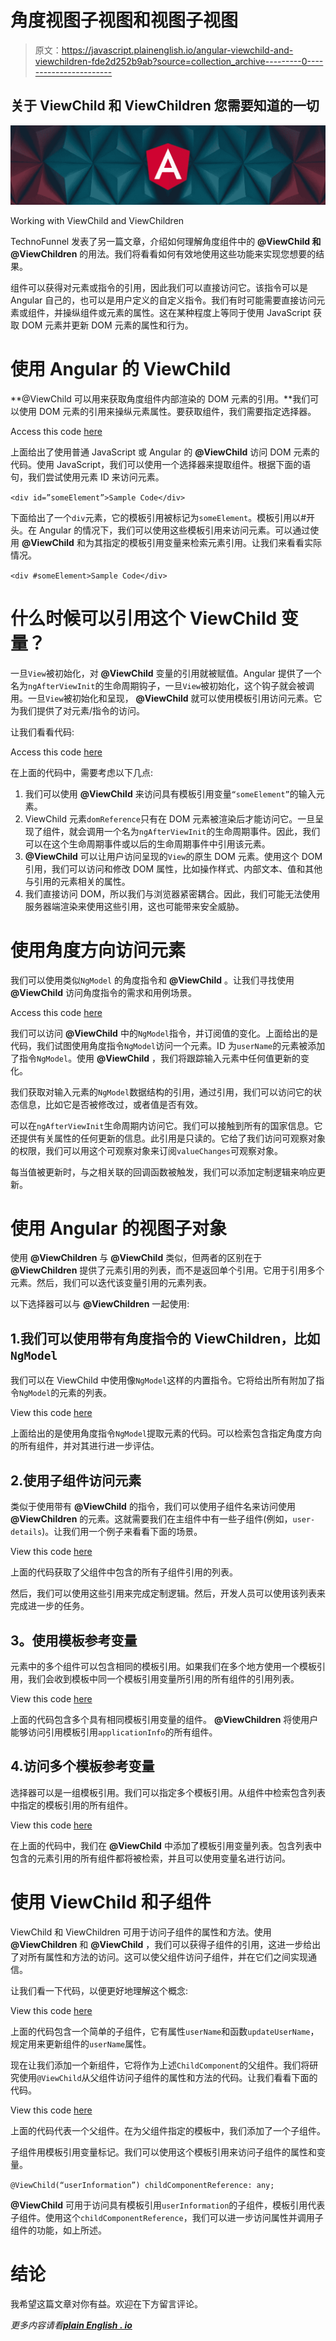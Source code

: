 # 角度视图子视图和视图子视图

> 原文：<https://javascript.plainenglish.io/angular-viewchild-and-viewchildren-fde2d252b9ab?source=collection_archive---------0----------------------->

## 关于 ViewChild 和 ViewChildren 您需要知道的一切

![](img/172e99fca1fa8f9149b047ac95da1990.png)

Working with ViewChild and ViewChildren

TechnoFunnel 发表了另一篇文章，介绍如何理解角度组件中的 **@ViewChild 和@ViewChildren** 的用法。我们将看看如何有效地使用这些功能来实现您想要的结果。

组件可以获得对元素或指令的引用，因此我们可以直接访问它。该指令可以是 Angular 自己的，也可以是用户定义的自定义指令。我们有时可能需要直接访问元素或组件，并操纵组件或元素的属性。这在某种程度上等同于使用 JavaScript 获取 DOM 元素并更新 DOM 元素的属性和行为。

# 使用 Angular 的 ViewChild

**@ViewChild 可以用来获取角度组件内部渲染的 DOM 元素的引用。**我们可以使用 DOM 元素的引用来操纵元素属性。要获取组件，我们需要指定选择器。

Access this code [here](https://gist.github.com/Mayankgupta688/3b9c5cd65490de5d8bef0b93953583a7)

上面给出了使用普通 JavaScript 或 Angular 的 **@ViewChild** 访问 DOM 元素的代码。使用 JavaScript，我们可以使用一个选择器来提取组件。根据下面的语句，我们尝试使用元素 ID 来访问元素。

`<div id=”someElement”>Sample Code</div>`

下面给出了一个`div`元素，它的模板引用被标记为`someElement`。模板引用以#开头。在 Angular 的情况下，我们可以使用这些模板引用来访问元素。可以通过使用 **@ViewChild** 和为其指定的模板引用变量来检索元素引用。让我们来看看实际情况。

`<div #someElement>Sample Code</div>`

# 什么时候可以引用这个 ViewChild 变量？

一旦`View`被初始化，对 **@ViewChild** 变量的引用就被赋值。Angular 提供了一个名为`ngAfterViewInit`的生命周期钩子，一旦`View`被初始化，这个钩子就会被调用。一旦`View`被初始化和呈现， **@ViewChild** 就可以使用模板引用访问元素。它为我们提供了对元素/指令的访问。

让我们看看代码:

Access this code [here](https://gist.github.com/Mayankgupta688/703891c75a2d7ac5a569ddc1efe0ea76)

在上面的代码中，需要考虑以下几点:

1.  我们可以使用 **@ViewChild** 来访问具有模板引用变量`“someElement”`的输入元素。
2.  ViewChild 元素`domReference`只有在 DOM 元素被渲染后才能访问它。一旦呈现了组件，就会调用一个名为`ngAfterViewInit`的生命周期事件。因此，我们可以在这个生命周期事件或以后的生命周期事件中引用该元素。
3.  **@ViewChild** 可以让用户访问呈现的`View`的原生 DOM 元素。使用这个 DOM 引用，我们可以访问和修改 DOM 属性，比如操作样式、内部文本、值和其他与引用的元素相关的属性。
4.  我们直接访问 DOM，所以我们与浏览器紧密耦合。因此，我们可能无法使用服务器端渲染来使用这些引用，这也可能带来安全威胁。

# 使用角度方向访问元素

我们可以使用类似`NgModel` 的角度指令和 **@ViewChild** 。让我们寻找使用 **@ViewChild** 访问角度指令的需求和用例场景。

Access this code [here](https://gist.github.com/Mayankgupta688/db14a303c3f94ee2c85b89b1992ace9e)

我们可以访问 **@ViewChild** 中的`NgModel`指令，并订阅值的变化。上面给出的是代码，我们试图使用角度指令`NgModel`访问一个元素。ID 为`userName`的元素被添加了指令`NgModel`。使用 **@ViewChild** ，我们将跟踪输入元素中任何值更新的变化。

我们获取对输入元素的`NgModel`数据结构的引用，通过引用，我们可以访问它的状态信息，比如它是否被修改过，或者值是否有效。

可以在`ngAfterViewInit`生命周期内访问它。我们可以接触到所有的国家信息。它还提供有关属性的任何更新的信息。此引用是只读的。它给了我们访问可观察对象的权限，我们可以用这个可观察对象来订阅`valueChanges`可观察对象。

每当值被更新时，与之相关联的回调函数被触发，我们可以添加定制逻辑来响应更新。

# 使用 Angular 的视图子对象

使用 **@ViewChildren** 与 **@ViewChild** 类似，但两者的区别在于 **@ViewChildren** 提供了元素引用的列表，而不是返回单个引用。它用于引用多个元素。然后，我们可以迭代该变量引用的元素列表。

以下选择器可以与 **@ViewChildren** 一起使用:

## 1.我们可以使用带有角度指令的 ViewChildren，比如`NgModel`

我们可以在 ViewChild 中使用像`NgModel`这样的内置指令。它将给出所有附加了指令`NgModel`的元素的列表。

View this code [here](https://gist.github.com/Mayankgupta688/3c1f83f52957e46801f7e8981d701315)

上面给出的是使用角度指令`NgModel`提取元素的代码。可以检索包含指定角度方向的所有组件，并对其进行进一步评估。

## 2.使用子组件访问元素

类似于使用带有 **@ViewChild** 的指令，我们可以使用子组件名来访问使用 **@ViewChildren** 的元素。这就需要我们在主组件中有一些子组件(例如，`user-details`)。让我们用一个例子来看看下面的场景。

View this code [here](https://gist.github.com/Mayankgupta688/e75b17c94b7fa34486913a353a451cb9)

上面的代码获取了父组件中包含的所有子组件引用的列表。

然后，我们可以使用这些引用来完成定制逻辑。然后，开发人员可以使用该列表来完成进一步的任务。

## **3。使用模板参考变量**

元素中的多个组件可以包含相同的模板引用。如果我们在多个地方使用一个模板引用，我们会收到模板中同一个模板引用变量所引用的所有组件的引用列表。

View this code [here](https://gist.github.com/Mayankgupta688/88bfd250bffba72a1de745f94bb8cec0)

上面的代码包含多个具有相同模板引用变量的组件。 **@ViewChildren** 将使用户能够访问引用模板引用`applicationInfo`的所有组件。

## 4.**访问多个模板参考变量**

选择器可以是一组模板引用。我们可以指定多个模板引用。从组件中检索包含列表中指定的模板引用的所有组件。

View this code [here](https://gist.github.com/Mayankgupta688/86cc2ea1000605e7e04edb6d1b365969)

在上面的代码中，我们在 **@ViewChild** 中添加了模板引用变量列表。包含列表中包含的元素引用的所有组件都将被检索，并且可以使用变量名进行访问。

# 使用 ViewChild 和子组件

ViewChild 和 ViewChildren 可用于访问子组件的属性和方法。使用 **@ViewChildren** 和 **@ViewChild** ，我们可以获得子组件的引用，这进一步给出了对所有属性和方法的访问。这可以使父组件访问子组件，并在它们之间实现通信。

让我们看一下代码，以便更好地理解这个概念:

View this code [here](https://gist.github.com/Mayankgupta688/5385ef1d09e83214bdfbb8ae7802b674)

上面的代码包含一个简单的子组件，它有属性`userName`和函数`updateUserName`，规定用来更新组件的`userName`属性。

现在让我们添加一个新组件，它将作为上述`ChildComponent`的父组件。我们将研究使用`@ViewChild`从父组件访问子组件的属性和方法的代码。让我们看看下面的代码。

View this code [here](https://gist.github.com/Mayankgupta688/444608affbdb56530a0399130c8c2ca0)

上面的代码代表一个父组件。在为父组件指定的模板中，我们添加了一个子组件。

子组件用模板引用变量标记。我们可以使用这个模板引用来访问子组件的属性和变量。

`@ViewChild(“userInformation”) childComponentReference: any;`

**@ViewChild** 可用于访问具有模板引用`userInformation`的子组件，模板引用代表子组件。使用这个`childComponentReference`，我们可以进一步访问属性并调用子组件的功能，如上所述。

# 结论

我希望这篇文章对你有益。欢迎在下方留言评论。

*更多内容请看*[***plain English . io***](http://plainenglish.io)